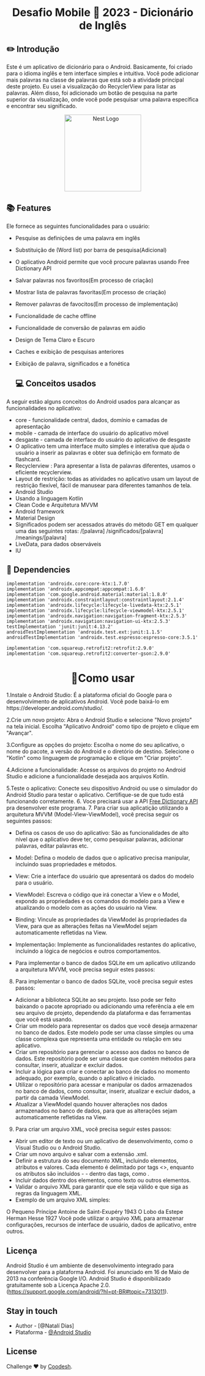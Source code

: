 <h1 align="center">
  Desafio Mobile 🏅 2023 - Dicionário de Inglês
</h1>




  ## ✏️ Introdução

  Este é um aplicativo de dicionário para o Android. Basicamente, foi criado para o idioma inglês e tem interface simples e intuitiva.
  Você pode adicionar mais palavras na classe de palavras que está sob a atividade principal deste projeto. Eu usei a visualização do RecyclerView para listar as  
  palavras. Além disso, foi adicionado um botão de pesquisa na parte superior da visualização, onde você pode pesquisar uma palavra específica e encontrar seu significado.
  



<p align="center">
  <a href="https://media.discordapp.net/attachments/1019265341311963186/1070501163625087057/Original2x.png?width=720&height=221" target="blank"><img src="https://media.discordapp.net/attachments/1019265341311963186/1070501163625087057/Original2x.png?width=720&height=221" width="200" alt="Nest Logo" /></a>
</p>


  ## 📚 Features


Ele fornece as seguintes funcionalidades para o usuário:

- Pesquise as definições de uma palavra em inglês
- Substituição de (Word list) por barra de pesquisa(Adicional)
- O aplicativo Android permite que você procure palavras usando Free Dictionary API
- Salvar palavras nos favoritos(Em processo de criação)
- Mostrar lista de palavras favoritas(Em processo de criação)
- Remover palavras de favocitos(Em processo de implementação)
- Funcionalidade de cache offline
- Funcionalidade de conversão de palavras em aúdio
- Design de Tema Claro e Escuro
- Caches e exibição de pesquisas anteriores
- Exibição de palavra, significados e a fonética


  ## 💻 Conceitos usados

 A seguir estão alguns conceitos do Android usados para alcançar as funcionalidades no aplicativo:

- core - funcionalidade central, dados, domínio e camadas de apresentação
- mobile - camada de interface do usuário do aplicativo móvel
- desgaste - camada de interface do usuário do aplicativo de desgaste
- O aplicativo tem uma interface muito simples e interativa que ajuda o usuário a inserir as palavras e obter sua definição em formato de flashcard.
- Recyclerview : Para apresentar a lista de palavras diferentes, usamos o eficiente recyclerview.
- Layout de restrição: todas as atividades no aplicativo usam um layout de restrição flexível, fácil de manusear para diferentes tamanhos de tela.
- Android Studio
- Usando a linguagem Kotlin
- Clean Code e Arquitetura MVVM
- Android framework
- Material Design 
- Significados podem ser acessados através do método GET em qualquer uma das seguintes rotas:
 /[palavra]
 /significados/[palavra]
 /meanings/[palavra]
- LiveData, para dados observáveis
- IU
 
## 📌 Dependencies
    implementation 'androidx.core:core-ktx:1.7.0'
    implementation 'androidx.appcompat:appcompat:1.6.0'
    implementation 'com.google.android.material:material:1.8.0'
    implementation 'androidx.constraintlayout:constraintlayout:2.1.4'
    implementation 'androidx.lifecycle:lifecycle-livedata-ktx:2.5.1'
    implementation 'androidx.lifecycle:lifecycle-viewmodel-ktx:2.5.1'
    implementation 'androidx.navigation:navigation-fragment-ktx:2.5.3'
    implementation 'androidx.navigation:navigation-ui-ktx:2.5.3'
    testImplementation 'junit:junit:4.13.2'
    androidTestImplementation 'androidx.test.ext:junit:1.1.5'
    androidTestImplementation 'androidx.test.espresso:espresso-core:3.5.1'

    implementation 'com.squareup.retrofit2:retrofit:2.9.0'
    implementation 'com.squareup.retrofit2:converter-gson:2.9.0'


 <h1 align="center">
 📝Como usar
</h1>
1.Instale o Android Studio: É a plataforma oficial do Google para o desenvolvimento de aplicativos Android. Você pode baixá-lo em https://developer.android.com/studio/.

2.Crie um novo projeto: Abra o Android Studio e selecione "Novo projeto" na tela inicial. Escolha "Aplicativo Android" como tipo de projeto e clique em "Avançar".

3.Configure as opções do projeto: Escolha o nome do seu aplicativo, o nome do pacote, a versão do Android e o diretório de destino. Selecione o "Kotlin" como linguagem de programação e clique em "Criar projeto".

4.Adicione a funcionalidade: Acesse os arquivos do projeto no Android Studio e adicione a funcionalidade desejada aos arquivos Kotlin.

5.Teste o aplicativo: Conecte seu dispositivo Android ou use o simulador do Android Studio para testar o aplicativo. Certifique-se de que tudo está funcionando corretamente.
6. Voce precisará usar a API [Free Dictionary API](https://dictionaryapi.dev/) pra desenvolver este programa.
7. Para criar sua aplicatição utilizando a arquitetura MVVM (Model-View-ViewModel), você precisa seguir os seguintes passos:
- Defina os casos de uso do aplicativo: São as funcionalidades de alto nível que o aplicativo deve ter, como pesquisar palavras, adicionar palavras, editar palavras etc.

- Model: Defina o modelo de dados que o aplicativo precisa manipular, incluindo suas propriedades e métodos.
- View: Crie a interface do usuário que apresentará os dados do modelo para o usuário.
- ViewModel: Escreva o código que irá conectar a View e o Model, expondo as propriedades e os comandos do modelo para a View e atualizando o modelo com as ações do 
  usuário na View.
- Binding: Vincule as propriedades da ViewModel às propriedades da View, para que as alterações feitas na ViewModel sejam automaticamente refletidas na View.
- Implementação: Implemente as funcionalidades restantes do aplicativo, incluindo a lógica de negócios e outros comportamentos.
- Para implementar o banco de dados SQLite em um aplicativo utilizando a arquitetura MVVM, você precisa seguir estes passos:

8. Para implementar o banco de dados SQLite, você precisa seguir estes passos:
- Adicionar a biblioteca SQLite ao seu projeto. Isso pode ser feito baixando o pacote apropriado ou adicionando uma referência a ele em seu arquivo de projeto, 
  dependendo da plataforma e das ferramentas que você está usando.
- Criar um modelo para representar os dados que você deseja armazenar no banco de dados. Este modelo pode ser uma classe simples ou uma classe complexa que representa 
  uma entidade ou relação em seu aplicativo.
- Criar um repositório para gerenciar o acesso aos dados no banco de dados. Este repositório pode ser uma classe que contém métodos para consultar, inserir, atualizar 
  e excluir dados.
- Incluir a lógica para criar e conectar ao banco de dados no momento adequado, por exemplo, quando o aplicativo é iniciado.
- Utilizar o repositório para acessar e manipular os dados armazenados no banco de dados, como consultar, inserir, atualizar e excluir dados, a partir da camada 
  ViewModel.
- Atualizar a ViewModel quando houver alterações nos dados armazenados no banco de dados, para que as alterações sejam automaticamente refletidas na View.

9.  Para criar um arquivo XML, você precisa seguir estes passos:
- Abrir um editor de texto ou um aplicativo de desenvolvimento, como o Visual Studio ou o Android Studio.
- Criar um novo arquivo e salvar com a extensão .xml.
- Definir a estrutura do seu documento XML, incluindo elementos, atributos e valores. Cada elemento é delimitado por tags <>, enquanto os atributos são incluídos - -
  dentro das tags, como <elemento atributo="valor">.
- Incluir dados dentro dos elementos, como texto ou outros elementos.
- Validar o arquivo XML para garantir que ele seja válido e que siga as regras da linguagem XML.
- Exemplo de um arquivo XML simples:
 <?xml version="1.0"?>
<livros>
  <livro>
    <título>O Pequeno Príncipe</título>
    <autor>Antoine de Saint-Exupéry</autor>
    <ano>1943</ano>
  </livro>
  <livro>
    <título>O Lobo da Estepe</título>
    <autor>Herman Hesse</autor>
    <ano>1927</ano>
  </livro>
</livros>
Você pode utilizar o arquivo XML para armazenar configurações, recursos de interface de usuário, dados de aplicativo, entre outros.


## Licença
Android Studio é um ambiente de desenvolvimento integrado para desenvolver para a plataforma Android. Foi anunciado em 16 de Maio de 2013 na conferência Google I/O. Android Studio é disponibilizado gratuitamente sob a Licença Apache 2.0.
(https://support.google.com/android/?hl=pt-BR#topic=7313011).

## Stay in touch

- Author - [@Natalí Dias]
- Plataforma - [@Android Studio](https://developer.android.com/studio/intro?hl=pt-br)

## License
Challenge ♥ by [Coodesh](https://coodesh.com).
